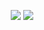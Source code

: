 　　　　　 ![](https://i.ibb.co/XHZ4BSz/Griefer-Title.webp)
![](https://i.ibb.co/JjzswgC7/Griefer-Render.webp)
